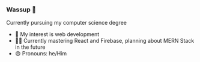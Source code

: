 ### Wassup 👋

Currently pursuing my computer science degree 

- 👀 My interest is web development
- 👨‍💻 Currently mastering React and Firebase, planning about MERN Stack in the future 
- 😄 Pronouns: he/Him
